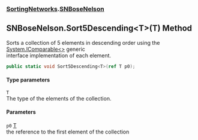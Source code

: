 ### [SortingNetworks](./SortingNetworks.md 'SortingNetworks').[SNBoseNelson](./SortingNetworks-SNBoseNelson.md 'SortingNetworks.SNBoseNelson')
## SNBoseNelson.Sort5Descending&lt;T&gt;(T) Method
Sorts a collection of 5 elements in descending order using the [System.IComparable&lt;&gt;](https://docs.microsoft.com/en-us/dotnet/api/System.IComparable-1 'System.IComparable`1') generic  
interface implementation of each element.  
```csharp
public static void Sort5Descending<T>(ref T p0);
```
#### Type parameters
<a name='SortingNetworks-SNBoseNelson-Sort5Descending-T-(T)-T'></a>
`T`  
The type of the elements of the collection.  
  
#### Parameters
<a name='SortingNetworks-SNBoseNelson-Sort5Descending-T-(T)-p0'></a>
`p0` [T](#SortingNetworks-SNBoseNelson-Sort5Descending-T-(T)-T 'SortingNetworks.SNBoseNelson.Sort5Descending&lt;T&gt;(T).T')  
the reference to the first element of the collection  
  
